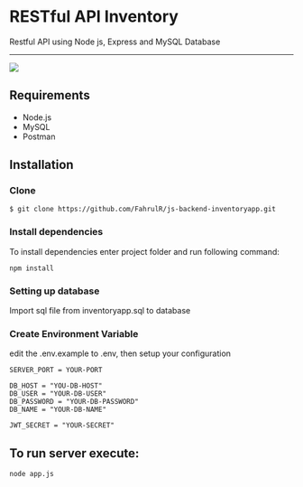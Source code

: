 # RESTful API Inventory
Restful API using Node js, Express and MySQL Database

----

![](https://miro.medium.com/max/365/1*d2zLEjERsrs1Rzk_95QU9A.png)

## Requirements

- Node.js
- MySQL
- Postman

## Installation
### Clone
```
$ git clone https://github.com/FahrulR/js-backend-inventoryapp.git
```
### Install dependencies

To install dependencies enter project folder and run following command:

`npm install`

### Setting up database

Import sql file from inventoryapp.sql to database


### Create Environment Variable
edit the .env.example to .env, then setup your configuration 

```
SERVER_PORT = YOUR-PORT

DB_HOST = "YOU-DB-HOST"
DB_USER = "YOUR-DB-USER"
DB_PASSWORD = "YOUR-DB-PASSWORD"
DB_NAME = "YOUR-DB-NAME"

JWT_SECRET = "YOUR-SECRET"
```

## To run server execute:

`node app.js`


